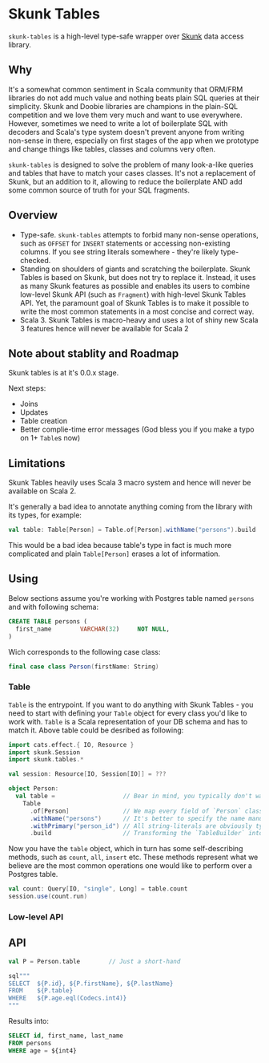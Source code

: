 # Skunk Tables

`skunk-tables` is a high-level type-safe wrapper over [Skunk](https://github.com/tpolecat/skunk/) data access library.

## Why

It's a somewhat common sentiment in Scala community that ORM/FRM libraries do not add much value and nothing beats plain SQL queries at their simplicity.
Skunk and Doobie libraries are champions in the plain-SQL competition and we love them very much and want to use everywhere.
However, sometimes we need to write a lot of boilerplate SQL with decoders and Scala's type system doesn't prevent anyone from writing non-sense in there,
especially on first stages of the app when we prototype and change things like tables, classes and columns very often.

`skunk-tables` is designed to solve the problem of many look-a-like queries and tables that have to match your cases classes.
It's not a replacement of Skunk, but an addition to it, allowing to reduce the boilerplate AND add some common source of truth for your SQL fragments.

## Overview

* Type-safe. `skunk-tables` attempts to forbid many non-sense operations, such as `OFFSET` for `INSERT` statements or accessing non-existing columns. If you see string literals somewhere - they're likely type-checked.
* Standing on shoulders of giants and scratching the boilerplate. Skunk Tables is based on Skunk, but does not try to replace it. Instead, it uses
  as many Skunk features as possible and enables its users to combine low-level Skunk API (such as `Fragment`) with high-level Skunk Tables API.
  Yet, the paramount goal of Skunk Tables is to make it possible to write the most common statements in a most concise and correct way.
* Scala 3. Skunk Tables is macro-heavy and uses a lot of shiny new Scala 3 features hence will never be available for Scala 2

## Note about stablity and Roadmap

Skunk tables is at it's 0.0.x stage.

Next steps:

* Joins
* Updates
* Table creation
* Better complie-time error messages (God bless you if you make a typo on 1+ `Table`s now)

## Limitations

Skunk Tables heavily uses Scala 3 macro system and hence will never be available on Scala 2.

It's generally a bad idea to annotate anything coming from the library with its types, for example:

```scala
val table: Table[Person] = Table.of[Person].withName("persons").build
```

This would be a bad idea because table's type in fact is much more complicated and plain `Table[Person]` erases a lot of information.

## Using

Below sections assume you're working with Postgres table named `persons` and with following schema:

```sql
CREATE TABLE persons (
  first_name        VARCHAR(32)     NOT NULL,
)
```

Wich corresponds to the following case class:

```scala
final case class Person(firstName: String)

```

### Table

`Table` is the entrypoint. If you want to do anything with Skunk Tables - you need to start with defining your `Table` object for every class you'd like to work with.
`Table` is a Scala representation of your DB schema and has to match it.
Above table could be desribed as following:

```scala
import cats.effect.{ IO, Resource }
import skunk.Session
import skunk.tables.*

val session: Resource[IO, Session[IO]] = ???

object Person:
  val table =                   // Bear in mind, you typically don't want to annotate it with `Table[Person]` type as the object has many type memembers which would be erased
    Table
      .of[Person]               // We map every field of `Person` class to a Postgres table
      .withName("persons")      // It's better to specify the name manually
      .withPrimary("person_id") // All string-literals are obviously type-checked. It means you cannot misspell the column name
      .build                    // Transforming the `TableBuilder` into `Table`
```

Now you have the `table` object, which in turn has some self-describing methods, such as `count`, `all`, `insert` etc.
These methods represent what we believe are the most common operations one would like to perform over a Postgres table.

```scala
val count: Query[IO, "single", Long] = table.count
session.use(count.run)
```

### Low-level API

## API

```scala
val P = Person.table        // Just a short-hand

sql"""
SELECT  ${P.id}, ${P.firstName}, ${P.lastName}
FROM    ${P.table}
WHERE   ${P.age.eql(Codecs.int4)}
"""
```

Results into:

```sql
SELECT id, first_name, last_name
FROM persons
WHERE age = ${int4}
```
